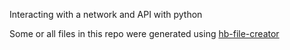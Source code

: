 Interacting with a network and API with python

Some or all files in this repo were generated using [hb-file-creator](https://github.com/tieje/hb-file-creator)
